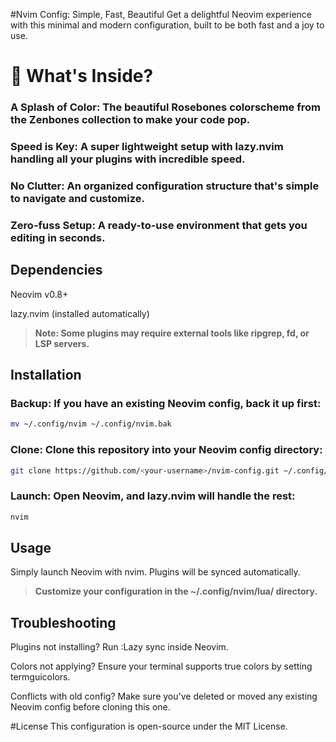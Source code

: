 #Nvim Config: Simple, Fast, Beautiful
Get a delightful Neovim experience with this minimal and modern configuration, built to be both fast and a joy to use.

# 🌸 What's Inside?

### A Splash of Color: The beautiful Rosebones colorscheme from the Zenbones collection to make your code pop.

### Speed is Key: A super lightweight setup with lazy.nvim handling all your plugins with incredible speed.

### No Clutter: An organized configuration structure that's simple to navigate and customize.

### Zero-fuss Setup: A ready-to-use environment that gets you editing in seconds.

## Dependencies

Neovim v0.8+

lazy.nvim (installed automatically)

> **Note: Some plugins may require external tools like ripgrep, fd, or LSP servers.**

## Installation

### Backup: If you have an existing Neovim config, back it up first:

```bash
mv ~/.config/nvim ~/.config/nvim.bak
```

### Clone: Clone this repository into your Neovim config directory:

```bash
git clone https://github.com/<your-username>/nvim-config.git ~/.config/nvim
```

### Launch: Open Neovim, and lazy.nvim will handle the rest:

```bash
nvim
```

## Usage

Simply launch Neovim with nvim. Plugins will be synced automatically.

> **Customize your configuration in the ~/.config/nvim/lua/ directory.**

## Troubleshooting

Plugins not installing? Run :Lazy sync inside Neovim.

Colors not applying? Ensure your terminal supports true colors by setting termguicolors.

Conflicts with old config? Make sure you've deleted or moved any existing Neovim config before cloning this one.

#License
This configuration is open-source under the MIT License.
